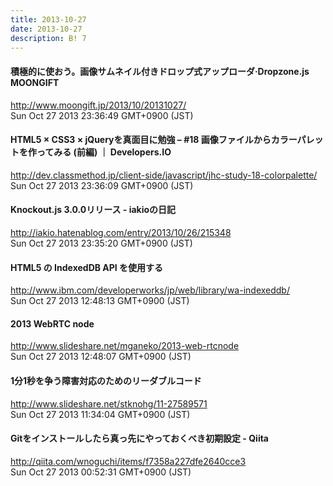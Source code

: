 ```yaml
---
title: 2013-10-27
date: 2013-10-27
description: B! 7
---
```


#### 積極的に使おう。画像サムネイル付きドロップ式アップローダ·Dropzone.js MOONGIFT
http://www.moongift.jp/2013/10/20131027/<br>
Sun Oct 27 2013 23:36:49 GMT+0900 (JST)<br>


#### HTML5 × CSS3 × jQueryを真面目に勉強 – #18 画像ファイルからカラーパレットを作ってみる (前編) ｜ Developers.IO
http://dev.classmethod.jp/client-side/javascript/jhc-study-18-colorpalette/<br>
Sun Oct 27 2013 23:36:09 GMT+0900 (JST)<br>


#### Knockout.js 3.0.0リリース - iakioの日記
http://iakio.hatenablog.com/entry/2013/10/26/215348<br>
Sun Oct 27 2013 23:35:20 GMT+0900 (JST)<br>


#### HTML5 の IndexedDB API を使用する
http://www.ibm.com/developerworks/jp/web/library/wa-indexeddb/<br>
Sun Oct 27 2013 12:48:13 GMT+0900 (JST)<br>


#### 2013 WebRTC node
http://www.slideshare.net/mganeko/2013-web-rtcnode<br>
Sun Oct 27 2013 12:48:07 GMT+0900 (JST)<br>


#### 1分1秒を争う障害対応のためのリーダブルコード 
http://www.slideshare.net/stknohg/11-27589571<br>
Sun Oct 27 2013 11:34:04 GMT+0900 (JST)<br>


#### Gitをインストールしたら真っ先にやっておくべき初期設定 - Qiita
http://qiita.com/wnoguchi/items/f7358a227dfe2640cce3<br>
Sun Oct 27 2013 00:52:31 GMT+0900 (JST)<br>


